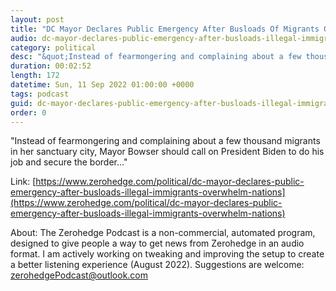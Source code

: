 ```yaml
---
layout: post
title: "DC Mayor Declares Public Emergency After Busloads Of Migrants Overwhelm Nation's Capital"
audio: dc-mayor-declares-public-emergency-after-busloads-illegal-immigrants-overwhelm-nations-0
category: political
desc: "&quot;Instead of fearmongering and complaining about a few thousand migrants in her sanctuary city, Mayor Bowser should call on President Biden to do his job and secure the border...&quot;"
duration: 00:02:52
length: 172
datetime: Sun, 11 Sep 2022 01:00:00 +0000
tags: podcast
guid: dc-mayor-declares-public-emergency-after-busloads-illegal-immigrants-overwhelm-nations-0
order: 0
---
```

&quot;Instead of fearmongering and complaining about a few thousand migrants in her sanctuary city, Mayor Bowser should call on President Biden to do his job and secure the border...&quot;

Link: [https://www.zerohedge.com/political/dc-mayor-declares-public-emergency-after-busloads-illegal-immigrants-overwhelm-nations](https://www.zerohedge.com/political/dc-mayor-declares-public-emergency-after-busloads-illegal-immigrants-overwhelm-nations)

About: The Zerohedge Podcast is a non-commercial, automated program, designed to give people a way to get news from Zerohedge in an audio format.  I am actively working on tweaking and improving the setup to create a better listening experience (August 2022).  Suggestions are welcome: [zerohedgePodcast@outlook.com](mailto:zerohedgePodcast@outlook.com)
